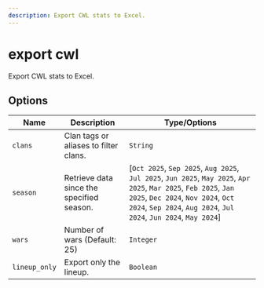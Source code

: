 ```yaml
---
description: Export CWL stats to Excel.
---
```


# export cwl

Export CWL stats to Excel.

## Options

| Name | Description | Type/Options |
|------|-------------|--------------|
| `clans` | Clan tags or aliases to filter clans. | `String` |
| `season` | Retrieve data since the specified season. | [`Oct 2025`, `Sep 2025`, `Aug 2025`, `Jul 2025`, `Jun 2025`, `May 2025`, `Apr 2025`, `Mar 2025`, `Feb 2025`, `Jan 2025`, `Dec 2024`, `Nov 2024`, `Oct 2024`, `Sep 2024`, `Aug 2024`, `Jul 2024`, `Jun 2024`, `May 2024`] |
| `wars` | Number of wars (Default: 25) | `Integer` |
| `lineup_only` | Export only the lineup. | `Boolean` |


